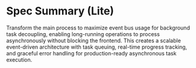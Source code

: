 # Spec Summary (Lite)

Transform the main process to maximize event bus usage for background task decoupling, enabling long-running operations to process asynchronously without blocking the frontend. This creates a scalable event-driven architecture with task queuing, real-time progress tracking, and graceful error handling for production-ready asynchronous task execution.
